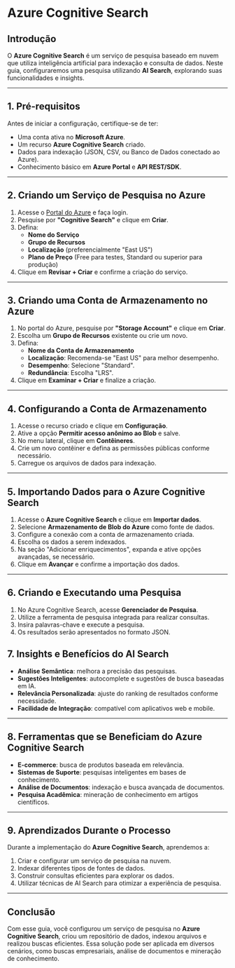 # Azure Cognitive Search

## Introdução
O **Azure Cognitive Search** é um serviço de pesquisa baseado em nuvem que utiliza inteligência artificial para indexação e consulta de dados. Neste guia, configuraremos uma pesquisa utilizando **AI Search**, explorando suas funcionalidades e insights.

---

## 1. Pré-requisitos
Antes de iniciar a configuração, certifique-se de ter:
- Uma conta ativa no **Microsoft Azure**.
- Um recurso **Azure Cognitive Search** criado.
- Dados para indexação (JSON, CSV, ou Banco de Dados conectado ao Azure).
- Conhecimento básico em **Azure Portal** e **API REST/SDK**.

---

## 2. Criando um Serviço de Pesquisa no Azure
1. Acesse o [Portal do Azure](https://portal.azure.com) e faça login.
2. Pesquise por **"Cognitive Search"** e clique em **Criar**.
3. Defina:
   - **Nome do Serviço**
   - **Grupo de Recursos**
   - **Localização** (preferencialmente "East US")
   - **Plano de Preço** (Free para testes, Standard ou superior para produção)
4. Clique em **Revisar + Criar** e confirme a criação do serviço.

---

## 3. Criando uma Conta de Armazenamento no Azure
1. No portal do Azure, pesquise por **"Storage Account"** e clique em **Criar**.
2. Escolha um **Grupo de Recursos** existente ou crie um novo.
3. Defina:
   - **Nome da Conta de Armazenamento**
   - **Localização**: Recomenda-se "East US" para melhor desempenho.
   - **Desempenho**: Selecione "Standard".
   - **Redundância**: Escolha "LRS".
4. Clique em **Examinar + Criar** e finalize a criação.

---

## 4. Configurando a Conta de Armazenamento
1. Acesse o recurso criado e clique em **Configuração**.
2. Ative a opção **Permitir acesso anônimo ao Blob** e salve.
3. No menu lateral, clique em **Contêineres**.
4. Crie um novo contêiner e defina as permissões públicas conforme necessário.
5. Carregue os arquivos de dados para indexação.

---

## 5. Importando Dados para o Azure Cognitive Search
1. Acesse o **Azure Cognitive Search** e clique em **Importar dados**.
2. Selecione **Armazenamento de Blob do Azure** como fonte de dados.
3. Configure a conexão com a conta de armazenamento criada.
4. Escolha os dados a serem indexados.
5. Na seção "Adicionar enriquecimentos", expanda e ative opções avançadas, se necessário.
6. Clique em **Avançar** e confirme a importação dos dados.

---

## 6. Criando e Executando uma Pesquisa
1. No Azure Cognitive Search, acesse **Gerenciador de Pesquisa**.
2. Utilize a ferramenta de pesquisa integrada para realizar consultas.
3. Insira palavras-chave e execute a pesquisa.
4. Os resultados serão apresentados no formato JSON.


## 7. Insights e Benefícios do AI Search
- **Análise Semântica**: melhora a precisão das pesquisas.
- **Sugestões Inteligentes**: autocomplete e sugestões de busca baseadas em IA.
- **Relevância Personalizada**: ajuste do ranking de resultados conforme necessidade.
- **Facilidade de Integração**: compatível com aplicativos web e mobile.

---

## 8. Ferramentas que se Beneficiam do Azure Cognitive Search
- **E-commerce**: busca de produtos baseada em relevância.
- **Sistemas de Suporte**: pesquisas inteligentes em bases de conhecimento.
- **Análise de Documentos**: indexação e busca avançada de documentos.
- **Pesquisa Acadêmica**: mineração de conhecimento em artigos científicos.

---

## 9. Aprendizados Durante o Processo
Durante a implementação do **Azure Cognitive Search**, aprendemos a:
1. Criar e configurar um serviço de pesquisa na nuvem.
2. Indexar diferentes tipos de fontes de dados.
3. Construir consultas eficientes para explorar os dados.
4. Utilizar técnicas de AI Search para otimizar a experiência de pesquisa.

---

## Conclusão
Com esse guia, você configurou um serviço de pesquisa no **Azure Cognitive Search**, criou um repositório de dados, indexou arquivos e realizou buscas eficientes. Essa solução pode ser aplicada em diversos cenários, como buscas empresariais, análise de documentos e mineração de conhecimento.

